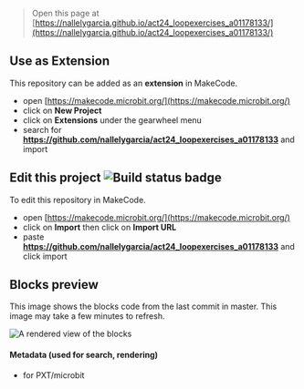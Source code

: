 
> Open this page at [https://nallelygarcia.github.io/act24_loopexercises_a01178133/](https://nallelygarcia.github.io/act24_loopexercises_a01178133/)

## Use as Extension

This repository can be added as an **extension** in MakeCode.

* open [https://makecode.microbit.org/](https://makecode.microbit.org/)
* click on **New Project**
* click on **Extensions** under the gearwheel menu
* search for **https://github.com/nallelygarcia/act24_loopexercises_a01178133** and import

## Edit this project ![Build status badge](https://github.com/nallelygarcia/act24_loopexercises_a01178133/workflows/MakeCode/badge.svg)

To edit this repository in MakeCode.

* open [https://makecode.microbit.org/](https://makecode.microbit.org/)
* click on **Import** then click on **Import URL**
* paste **https://github.com/nallelygarcia/act24_loopexercises_a01178133** and click import

## Blocks preview

This image shows the blocks code from the last commit in master.
This image may take a few minutes to refresh.

![A rendered view of the blocks](https://github.com/nallelygarcia/act24_loopexercises_a01178133/raw/master/.github/makecode/blocks.png)

#### Metadata (used for search, rendering)

* for PXT/microbit
<script src="https://makecode.com/gh-pages-embed.js"></script><script>makeCodeRender("{{ site.makecode.home_url }}", "{{ site.github.owner_name }}/{{ site.github.repository_name }}");</script>

